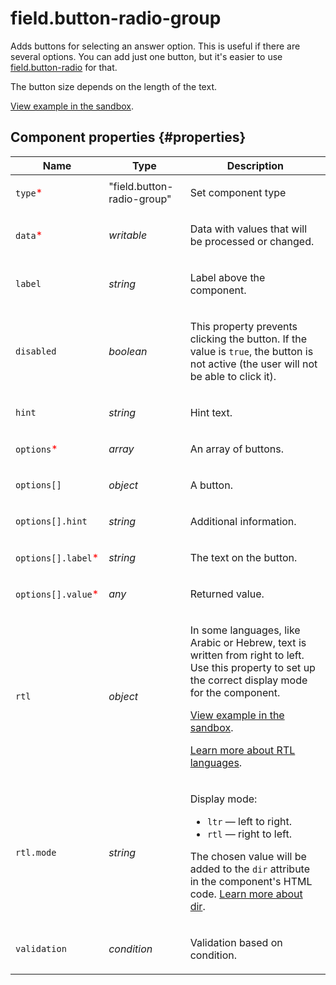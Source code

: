# field.button-radio-group

Adds buttons for selecting an answer option. This is useful if there are several options. You can add just one button, but it's easier to use [field.button-radio](field.button-radio.md) for that.

The button size depends on the length of the text.

[View example in the sandbox](https://clck.ru/asSHw).

## Component properties {#properties}

| Name                                                | Type                       | Description                                                                                                                                                                                                                                                                                                                                   |
| --------------------------------------------------- | -------------------------- | --------------------------------------------------------------------------------------------------------------------------------------------------------------------------------------------------------------------------------------------------------------------------------------------------------------------------------------------- |
| `type`<span style="color: red">\*</span>            | "field.button-radio-group" | <p>Set component type</p>                                                                                                                                                                                                                                                                                                                     |
| `data`<span style="color: red">\*</span>            | _writable_                 | <p>Data with values that will be processed or changed.</p>                                                                                                                                                                                                                                                                                    |
| `label`                                             | _string_                   | <p>Label above the component.</p>                                                                                                                                                                                                                                                                                                             |
| `disabled`                                          | _boolean_                  | <p>This property prevents clicking the button. If the value is `true`, the button is not active (the user will not be able to click it).</p>                                                                                                                                                                                                  |
| `hint`                                              | _string_                   | <p>Hint text.</p>                                                                                                                                                                                                                                                                                                                             |
| `options`<span style="color: red">\*</span>         | _array_                    | <p>An array of buttons.</p>                                                                                                                                                                                                                                                                                                                   |
| `options[]`                                         | _object_                   | <p>A button.</p>                                                                                                                                                                                                                                                                                                                              |
| `options[].hint`                                    | _string_                   | <p>Additional information.</p>                                                                                                                                                                                                                                                                                                                |
| `options[].label`<span style="color: red">\*</span> | _string_                   | <p>The text on the button.</p>                                                                                                                                                                                                                                                                                                                |
| `options[].value`<span style="color: red">\*</span> | _any_                      | <p>Returned value.</p>                                                                                                                                                                                                                                                                                                                        |
| `rtl`                                               | _object_                   | <p>In some languages, like Arabic or Hebrew, text is written from right to left. Use this property to set up the correct display mode for the component.</p><p><a href="https://clck.ru/amHA8">View example in the sandbox</a>.</p><p><a href="https://www.w3.org/International/questions/qa-scripts">Learn more about RTL languages</a>.</p> |
| `rtl.mode`                                          | _string_                   | <p>Display mode:</p><ul><li>`ltr` — left to right.</li><li>`rtl` — right to left.</li></ul><p>The chosen value will be added to the `dir` attribute in the component's HTML code. <a href="https://www.w3.org/International/questions/qa-html-dir">Learn more about dir</a>.</p>                                                              |
| `validation`                                        | _condition_                | <p>Validation based on condition.</p>                                                                                                                                                                                                                                                                                                         |
